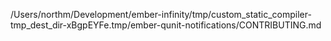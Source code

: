 /Users/northm/Development/ember-infinity/tmp/custom_static_compiler-tmp_dest_dir-xBgpEYFe.tmp/ember-qunit-notifications/CONTRIBUTING.md